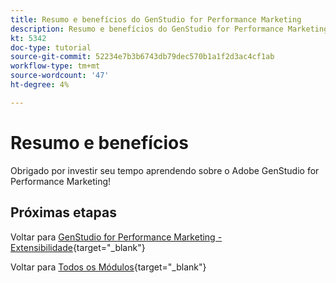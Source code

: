 ```yaml
---
title: Resumo e benefícios do GenStudio for Performance Marketing
description: Resumo e benefícios do GenStudio for Performance Marketing
kt: 5342
doc-type: tutorial
source-git-commit: 52234e7b3b6743db79dec570b1a1f2d3ac4cf1ab
workflow-type: tm+mt
source-wordcount: '47'
ht-degree: 4%

---
```


# Resumo e benefícios

Obrigado por investir seu tempo aprendendo sobre o Adobe GenStudio for Performance Marketing!


## Próximas etapas

Voltar para [GenStudio for Performance Marketing - Extensibilidade](./genstudioext.md){target="_blank"}

Voltar para [Todos os Módulos](./../../../overview.md){target="_blank"}

